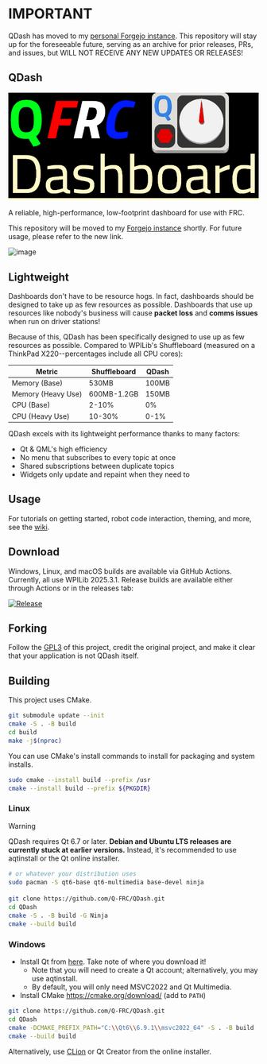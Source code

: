 # IMPORTANT

QDash has moved to my [personal Forgejo instance](https://git.crueter.xyz/QFRC/QDash). This repository will stay up for the foreseeable future, serving as an archive for prior releases, PRs, and issues, but WILL NOT RECEIVE ANY NEW UPDATES OR RELEASES!

## QDash
![QDash](QDash-display.png "QDash")

A reliable, high-performance, low-footprint dashboard for use with FRC.

This repository will be moved to my [Forgejo instance](https://git.crueter.xyz/QFRC/QDash.git) shortly. For future usage, please refer to the new link.

![image](https://github.com/user-attachments/assets/5e853a0c-3615-4f8f-9f2c-eb51aa793df9)

## Lightweight
Dashboards don't have to be resource hogs. In fact, dashboards should be designed to take up as few resources as possible. Dashboards that use up resources like nobody's business will cause **packet loss** and **comms issues** when run on driver stations!

Because of this, QDash has been specifically designed to use up as few resources as possible. Compared to WPILib's Shuffleboard (measured on a ThinkPad X220--percentages include all CPU cores):

| Metric            | Shuffleboard  | QDash |
| ----------------- | ------------- | ------------- |
| Memory (Base)     | 530MB         | 100MB         |
| Memory (Heavy Use)| 600MB-1.2GB   | 150MB         |
| CPU (Base)        | 2-10%         | 0%            |
| CPU (Heavy Use)   | 10-30%        | 0-1%          |

QDash excels with its lightweight performance thanks to many factors:
- Qt & QML's high efficiency
- No menu that subscribes to every topic at once
- Shared subscriptions between duplicate topics
- Widgets only update and repaint when they need to

## Usage
For tutorials on getting started, robot code interaction, theming, and more, see the [wiki](https://github.com/Q-FRC/QDash/wiki).

## Download
Windows, Linux, and macOS builds are available via GitHub Actions. Currently, all use WPILib 2025.3.1. Release builds are available either through Actions or in the releases tab:

[![Release](https://github.com/Q-FRC/QDash/actions/workflows/trigger_release.yml/badge.svg)](https://github.com/Q-FRC/QDash/actions/workflows/trigger_release.yml)

## Forking
Follow the [GPL3](LICENSE) of this project, credit the original project, and make it clear that your application is not QDash itself.

## Building
This project uses CMake.

```bash
git submodule update --init
cmake -S . -B build
cd build
make -j$(nproc)
```

You can use CMake's install commands to install for packaging and system installs.

```bash
sudo cmake --install build --prefix /usr
cmake --install build --prefix ${PKGDIR}
```

### Linux
>[!WARNING]
> QDash requires Qt 6.7 or later.
> **Debian and Ubuntu LTS releases are currently stuck at earlier versions.**
> Instead, it's recommended to use aqtinstall or the Qt online installer.

```bash
# or whatever your distribution uses
sudo pacman -S qt6-base qt6-multimedia base-devel ninja

git clone https://github.com/Q-FRC/QDash.git
cd QDash
cmake -S . -B build -G Ninja
cmake --build build
```

### Windows
- Install Qt from [here](https://www.qt.io/download-qt-installer-oss). Take note of where you download it!
  * Note that you will need to create a Qt account; alternatively, you may use aqtinstall.
  * By default, you will only need MSVC2022 and Qt Multimedia.
- Install CMake https://cmake.org/download/ (add to `PATH`)

```bash
git clone https://github.com/Q-FRC/QDash.git
cd QDash
cmake -DCMAKE_PREFIX_PATH="C:\\Qt6\\6.9.1\\msvc2022_64" -S . -B build
cmake --build build
```

Alternatively,  use [CLion](https://www.jetbrains.com/clion/) or Qt Creator from the online installer.
